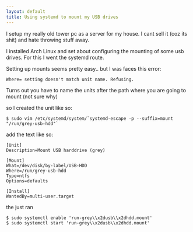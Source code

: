 ```yaml
---
layout: default
title: Using systemd to mount my USB drives
---
```


I setup my really old tower pc as a server for my house. I cant sell it (coz its shit) and hate throwing stuff away.

I installed Arch Linux and set about configuring the mounting of some usb drives. For this I went the systemd route.

Setting up mounts seems pretty easy.. but I was faces this error:

    Where= setting doesn't match unit name. Refusing.

Turns out you have to name the units after the path where you are going to mount (not sure why)

so I created the unit like so:

    $ sudo vim /etc/systemd/system/`systemd-escape -p --suffix=mount "/run/grey-usb-hdd"`

add the text like so:

    [Unit]
    Description=Mount USB harddrive (grey)

    [Mount]
    What=/dev/disk/by-label/USB-HDD
    Where=/run/grey-usb-hdd
    Type=ntfs
    Options=defaults

    [Install]
    WantedBy=multi-user.target

the just ran

    $ sudo systemctl enable 'run-grey\\x2dusb\\x2dhdd.mount'
    $ sudo systemctl start 'run-grey\\x2dusb\\x2dhdd.mount'
